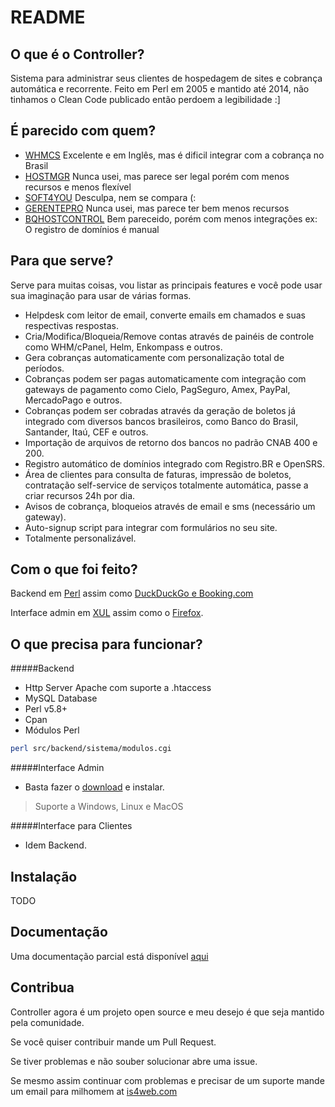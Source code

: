 README
======

O que é o Controller?
---------------------

Sistema para administrar seus clientes de hospedagem de sites e cobrança
automática e recorrente. Feito em Perl em 2005 e mantido até 2014, não tinhamos
o Clean Code publicado então perdoem a legibilidade :]

É parecido com quem?
--------------------

- [WHMCS][3] Excelente e em Inglês, mas é dificil integrar com a cobrança no Brasil 
- [HOSTMGR][4] Nunca usei, mas parece ser legal porém com menos recursos e menos flexível
- [SOFT4YOU][5] Desculpa, nem se compara (:
- [GERENTEPRO][6] Nunca usei, mas parece ter bem menos recursos
- [BQHOSTCONTROL][7] Bem pareceido, porém com menos integrações ex: O registro de domínios é manual

Para que serve?
---------------

Serve para muitas coisas, vou listar as principais features e você pode usar 
sua imaginação para usar de várias formas.

- Helpdesk com leitor de email, converte emails em chamados e suas respectivas respostas.
- Cria/Modifica/Bloqueia/Remove contas através de painéis de controle como WHM/cPanel, 
Helm, Enkompass e outros.
- Gera cobranças automaticamente com personalização total de períodos.
- Cobranças podem ser pagas automaticamente com integração com gateways de pagamento como
Cielo, PagSeguro, Amex, PayPal, MercadoPago e outros.
- Cobranças podem ser cobradas através da geração de boletos já integrado com diversos 
bancos brasileiros, como Banco do Brasil, Santander, Itaú, CEF e outros.
- Importação de arquivos de retorno dos bancos no padrão CNAB 400 e 200.
- Registro automático de domínios integrado com Registro.BR e OpenSRS.
- Área de clientes para consulta de faturas, impressão de boletos, contratação self-service
de serviços totalmente automática, passe a criar recursos 24h por dia.
- Avisos de cobrança, bloqueios através de email e sms (necessário um gateway).
- Auto-signup script para integrar com formulários no seu site. 
- Totalmente personalizável.

Com o que foi feito?
--------------------

Backend em [Perl][8] assim como [DuckDuckGo e Booking.com][11]

Interface admin em [XUL][9] assim como o [Firefox][10].

O que precisa para funcionar?
-----------------------------

#####Backend
- Http Server Apache com suporte a .htaccess
- MySQL Database
- Perl v5.8+
- Cpan
- Módulos Perl

```bash
perl src/backend/sistema/modulos.cgi
```

#####Interface Admin
- Basta fazer o [download][2] e instalar.

> Suporte a Windows, Linux e MacOS

#####Interface para Clientes
- Idem Backend.

Instalação
------------

TODO

Documentação
-------------

Uma documentação parcial está disponível [aqui][1]


Contribua
---------

Controller agora é um projeto open source e meu desejo é que seja mantido pela comunidade. 

Se você quiser contribuir mande um Pull Request.

Se tiver problemas e não souber solucionar abre uma issue.

Se mesmo assim continuar com problemas e precisar de um suporte mande um email para
milhomem at [is4web.com][12]

[1]: http://www.is4web.com.br/manual/pt-br/controller/1.0/complete
[2]: http://is4web.com.br/demonstracao
[3]: http://www.whmcs.com/
[4]: http://www.hostmgr.com.br/
[5]: http://www.soft4you.com.br/
[6]: http://www.gerentepro.com.br/
[7]: http://www.bqhost.com.br/bqhostcontrol-gerenciador-financeiro/
[8]: https://www.perl.org/get.html
[9]: https://developer.mozilla.org/en-US/docs/The_Joy_of_XUL
[10]: https://www.mozilla.org/en-US/firefox/new/
[11]: http://www.builtinperl.com/
[12]: http://is4web.com.br/